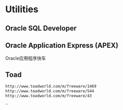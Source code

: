 # Utilities

## Oracle SQL Developer

## Oracle Application Express (APEX)

Oracle应用程序快车

## Toad

```html
http://www.toadworld.com/m/freeware/1469
http://www.toadworld.com/m/freeware/544
http://www.toadworld.com/m/freeware/43
```

``